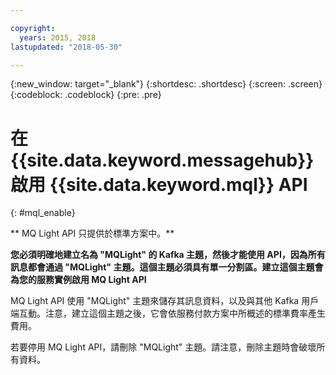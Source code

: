 ```yaml
---

copyright:
  years: 2015, 2018
lastupdated: "2018-05-30"

---
```


{:new_window: target="_blank"}
{:shortdesc: .shortdesc}
{:screen: .screen}
{:codeblock: .codeblock}
{:pre: .pre}

# 在 {{site.data.keyword.messagehub}} 啟用 {{site.data.keyword.mql}} API
{: #mql_enable}

** MQ Light API 只提供於標準方案中。**
<br/>

**您必須明確地建立名為 "MQLight" 的 Kafka 主題，然後才能使用 API，因為所有訊息都會通過 "MQLight" 主題。這個主題必須具有單一分割區。建立這個主題會為您的服務實例啟用 MQ Light API**  

MQ Light API 使用 "MQLight" 主題來儲存其訊息資料，以及與其他 Kafka 用戶端互動。注意，建立這個主題之後，它會依服務付款方案中所概述的標準費率產生費用。

若要停用 MQ Light API，請刪除 "MQLight" 主題。請注意，刪除主題時會破壞所有資料。
